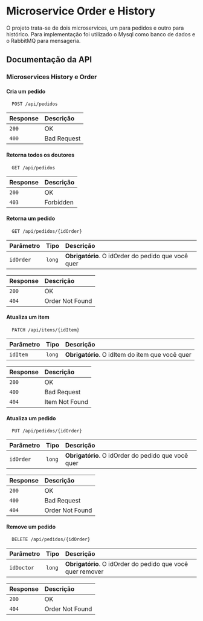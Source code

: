 
# Microservice Order e History

O projeto trata-se de dois microservices, um para pedidos e outro para histórico. Para implementação foi utilizado o Mysql como banco de dados e o RabbitMQ para mensageria. 
## Documentação da API
### Microservices History e Order
#### Cria um pedido

```http
  POST /api/pedidos
```

| Response      | Descrição                           |
| :----------  | :---------------------------------- |
| `200`| OK |
|`400`| Bad Request|

#### Retorna todos os doutores

```http
  GET /api/pedidos
```


| Response      | Descrição                           |
| :----------  | :---------------------------------- |
| `200`| OK |
|`403`| Forbidden |

#### Retorna um pedido

```http
  GET /api/pedidos/{idOrder}
```

| Parâmetro   | Tipo       | Descrição                                   |
| :---------- | :--------- | :------------------------------------------ |
| `idOrder`      | `long` | **Obrigatório**. O idOrder do pedido que você quer |


| Response      | Descrição                           |
| :----------  | :---------------------------------- |
| `200`| OK |
|`404`| Order Not Found |

#### Atualiza um item

```http
  PATCH /api/itens/{idItem}
```

| Parâmetro   | Tipo       | Descrição                                   |
| :---------- | :--------- | :------------------------------------------ |
| `idItem`      | `long` | **Obrigatório**. O idItem do item que você quer |

| Response      | Descrição                           |
| :----------  | :---------------------------------- |
| `200`| OK |
|`400`| Bad Request|
|`404`| Item Not Found |

#### Atualiza um pedido

```http
  PUT /api/pedidos/{idOrder}
```

| Parâmetro   | Tipo       | Descrição                                   |
| :---------- | :--------- | :------------------------------------------ |
| `idOrder`      | `long` | **Obrigatório**. O idOrder do pedido que você quer |

| Response      | Descrição                           |
| :----------  | :---------------------------------- |
| `200`| OK |
|`400`| Bad Request|
|`404`| Order Not Found |


#### Remove um pedido
```http
  DELETE /api/pedidos/{idOrder}
```

| Parâmetro   | Tipo       | Descrição                                   |
| :---------- | :--------- | :------------------------------------------ |
| `idDoctor`      | `long` | **Obrigatório**. O idOrder do pedido que você quer remover|

| Response      | Descrição                           |
| :----------  | :---------------------------------- |
|`200`| OK |
|`404`| Order Not Found |

